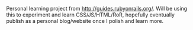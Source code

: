 Personal learning project from http://guides.rubyonrails.org/. 
Will be using this to experiment and learn CSS/JS/HTML/RoR, hopefully eventually publish as a personal blog/website once I polish and learn more.
